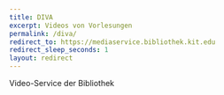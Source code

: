 ```yaml
---
title: DIVA
excerpt: Videos von Vorlesungen
permalink: /diva/
redirect_to: https://mediaservice.bibliothek.kit.edu
redirect_sleep_seconds: 1
layout: redirect
---
```


Video-Service der Bibliothek
